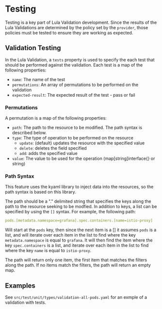 # Testing

Testing is a key part of Lula Validation development. Since the results of the Lula Validations are determined by the policy set by the `provider`, those policies must be tested to ensure they are working as expected.

## Validation Testing

In the Lula Validation, a `tests` property is used to specify the each test that should be performed against the validation. Each test is a map of the following properties:

- `name`: The name of the test
- `permutations`: An array of permutations to be performed on the validation
- `expected-result`: The expected result of the test - pass or fail

### Permutations

A permutation is a map of the following properties:

- `path`: The path to the resource to be modified. The path syntax is described below.
- `type`: The type of operation to be performed on the resource
    - `update`: (default) updates the resource with the specified value
    - `delete`: deletes the field specified
    - `add`: adds the specified value
- `value`: The value to be used for the operation (map[string]interface{} or string)

### Path Syntax

This feature uses the kyaml library to inject data into the resources, so the path syntax is based on this library. 

The path should be a "." delimited string that specifies the keys along the path to the resource seeking to be modfied. In addition to keys, a list can be specified by using the `[]` syntax. For example, the following path:

```yaml
pods.[metadata.namespace=grafana].spec.containers.[name=istio-proxy]
```

Will start at the `pods` key, then since the next item is a [] it assumes `pods` is a list, and will iterate over each item in the list to find where the key `metadata.namespace` is equal to `grafana`. It will then find the item where the key `spec.containers` is a list, and iterate over each item in the list to find where the key `name` is equal to `istio-proxy`.

The path will return only one item, the first item that matches the filters along the path. If no items match the filters, the path will return an empty map.

## Examples
See `src/test/unit/types/validation-all-pods.yaml` for an exmple of a validation with tests.
